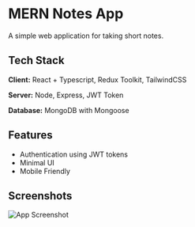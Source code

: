 # MERN Notes App

A simple web application for taking short notes.


## Tech Stack

**Client:** React + Typescript, Redux Toolkit, TailwindCSS

**Server:** Node, Express, JWT Token

**Database:** MongoDB with Mongoose


## Features

- Authentication using JWT tokens
- Minimal UI
- Mobile Friendly


## Screenshots

![App Screenshot](https://user-images.githubusercontent.com/68722478/156499720-dd8295d7-6604-4ab0-9d70-1a07437712ef.png)

